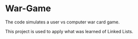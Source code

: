 # War-Game
The code simulates a user vs computer war card game.

This project is used to apply what was learned of Linked Lists. 
